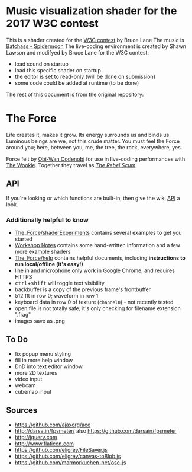 # Music visualization shader for the 2017 W3C contest

This is a shader created for the [W3C contest](https://www.w3.org/2017/WWW26/contests.html) by Bruce Lane
The music is [Batchass - Spidermoon](https://soundcloud.com/batchass/spidermoon)
The live-coding environment is created by Shawn Lawson and modifyed by Bruce Lane for the W3C contest:
- load sound on startup
- load this specific shader on startup
- the editor is set to read-only (will be done on submission)
- some code could be added at runtime (to be done)

The rest of this document is from the original repository:

# The Force

Life creates it, makes it grow. Its energy surrounds us and binds us. Luminous beings are we, not this crude matter. You must feel the Force around you; here, between you, me, the tree, the rock, everywhere, yes.

Force felt by [Obi-Wan Codenobi](http://shawnlawson.com) for use in live-coding performances with [The Wookie](http://ryanrosssmith.com). Together they travel as [_The Rebel Scum_](http://codenobiandwookie.com).

## API
If you're looking or which functions are built-in, then give the wiki [API](./wiki/API) a look.

### Additionally helpful to know

- [The_Force/shaderExperiments](./shaderExperiments) contains several examples to get you started
- [Workshop Notes](https://github.com/shawnlawson/The_Force_Workshop) contains some hand-written information and a few more example shaders
- [The_Force/help](./help) contains helpful documents, including **instructions to run local/offline (it's easy!)**
- line in and microphone only work in Google Chrome, and requires HTTPS
- <kbd>ctrl</kbd>+<kbd>shift</kbd> will toggle text visibility
- backbuffer is a copy of the previous frame's frontbuffer
- 512 fft in row 0; waveform in row 1
- keyboard data in row 0 of texture (`channel0`) - not recently tested
- open file is not totally safe; it's only checking for filename extension ".frag"
- images save as .png


## To Do 

- fix popup menu styling
- fill in more help window
- DnD into text editor window
- more 2D textures
- video input
- webcam 
- cubemap input


## Sources

* https://github.com/ajaxorg/ace
* http://darsa.in/fpsmeter/ also https://github.com/darsain/fpsmeter
* http://jquery.com
* http://www.flaticon.com
* https://github.com/eligrey/FileSaver.js
* https://github.com/eligrey/canvas-toBlob.js
* https://github.com/marmorkuchen-net/osc-js

